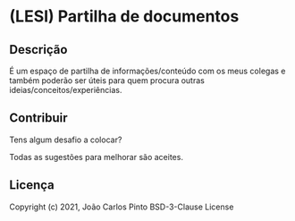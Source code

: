 ﻿# (LESI) Partilha de documentos

## Descrição

É um espaço de partilha de informações/conteúdo com os meus colegas e também poderão ser úteis para quem procura outras ideias/conceitos/experiências.


## Contribuir

Tens algum desafio a colocar?

Todas as sugestões para melhorar são aceites.

## Licença

Copyright (c) 2021, João Carlos Pinto
BSD-3-Clause License
